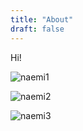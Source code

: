 ```yaml
---
title: "About"
draft: false
---
```


Hi!

![naemi1](/IMG_1692.jpg)

![naemi2](/IMG_1939.JPEG)

![naemi3](/IMG_0878.jpg)
